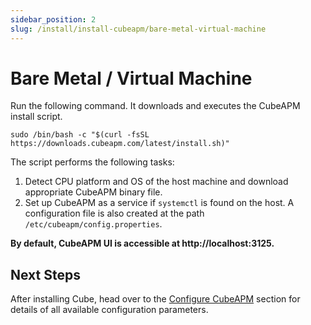 ```yaml
---
sidebar_position: 2
slug: /install/install-cubeapm/bare-metal-virtual-machine
---
```


# Bare Metal / Virtual Machine

Run the following command. It downloads and executes the CubeAPM install script.

```shell
sudo /bin/bash -c "$(curl -fsSL https://downloads.cubeapm.com/latest/install.sh)"
```

The script performs the following tasks:

1. Detect CPU platform and OS of the host machine and download appropriate CubeAPM binary file.
2. Set up CubeAPM as a service if `systemctl` is found on the host. A configuration file is also created at the path `/etc/cubeapm/config.properties`.

**By default, CubeAPM UI is accessible at http://localhost:3125.**

## Next Steps

After installing Cube, head over to the [Configure CubeAPM](../02_configure/02_configure.md) section for details of all available configuration parameters.
